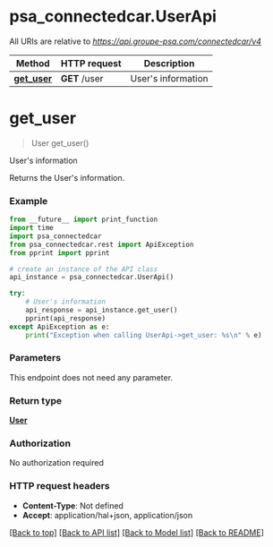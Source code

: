 # psa_connectedcar.UserApi

All URIs are relative to *https://api.groupe-psa.com/connectedcar/v4*

Method | HTTP request | Description
------------- | ------------- | -------------
[**get_user**](UserApi.md#get_user) | **GET** /user | User&#39;s information


# **get_user**
> User get_user()

User's information

Returns the User's information.

### Example
```python
from __future__ import print_function
import time
import psa_connectedcar
from psa_connectedcar.rest import ApiException
from pprint import pprint

# create an instance of the API class
api_instance = psa_connectedcar.UserApi()

try:
    # User's information
    api_response = api_instance.get_user()
    pprint(api_response)
except ApiException as e:
    print("Exception when calling UserApi->get_user: %s\n" % e)
```

### Parameters
This endpoint does not need any parameter.

### Return type

[**User**](User.md)

### Authorization

No authorization required

### HTTP request headers

 - **Content-Type**: Not defined
 - **Accept**: application/hal+json, application/json

[[Back to top]](#) [[Back to API list]](../README.md#documentation-for-api-endpoints) [[Back to Model list]](../README.md#documentation-for-models) [[Back to README]](../README.md)

